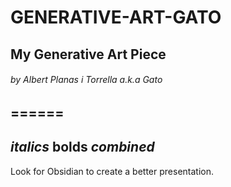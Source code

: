 # GENERATIVE-ART-GATO
## My Generative Art Piece
###### by Albert Planas i Torrella a.k.a Gato
======
---
*italics* **bolds** **_combined_**
---
Look for Obsidian to create a better presentation. 

